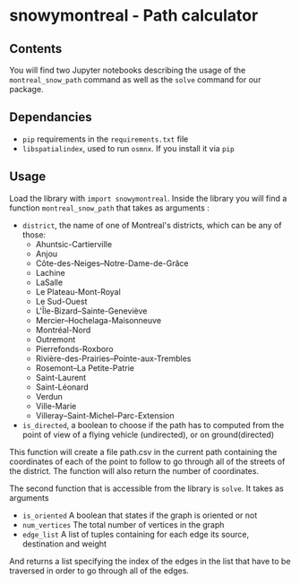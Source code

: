 # snowymontreal - Path calculator

## Contents

You will find two Jupyter notebooks describing the usage of the `montreal_snow_path` command as well as the `solve` command for our package.

## Dependancies
- `pip` requirements in the `requirements.txt` file
- `libspatialindex`, used to run `osmnx`. If you install it via `pip`

## Usage

Load the library with `import snowymontreal`.
Inside the library you will find a function `montreal_snow_path` that takes as arguments :

- `district`, the name of one of Montreal's districts, which can be any of those:
    - Ahuntsic-Cartierville
    - Anjou
    - Côte-des-Neiges–Notre-Dame-de-Grâce
    - Lachine
    - LaSalle
    - Le Plateau-Mont-Royal
    - Le Sud-Ouest
    - L'Île-Bizard–Sainte-Geneviève
    - Mercier–Hochelaga-Maisonneuve
    - Montréal-Nord
    - Outremont
    - Pierrefonds-Roxboro
    - Rivière-des-Prairies–Pointe-aux-Trembles
    - Rosemont–La Petite-Patrie
    - Saint-Laurent
    - Saint-Léonard
    - Verdun
    - Ville-Marie
    - Villeray–Saint-Michel–Parc-Extension
- `is_directed`, a boolean to choose if the path has to computed from the point of view
of a flying vehicle (undirected), or on ground(directed)

This function will create a file path.csv in the current path containing the coordinates of each of the point to follow to go through
all of the streets of the district.
The function will also return the number of coordinates.

The second function that is accessible from the library is `solve`.
It takes as arguments
- `is_oriented` A boolean that states if the graph is oriented or not
- `num_vertices` The total number of vertices in the graph
- `edge_list` A list of tuples containing for each edge its source, destination and weight

And returns a list specifying the index of the edges in the list that have to be traversed in order to go through all of the edges.
